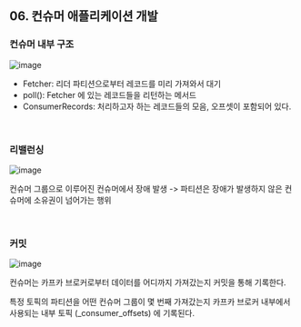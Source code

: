 ## 06. 컨슈머 애플리케이션 개발

### 컨슈머 내부 구조
![image](https://user-images.githubusercontent.com/60383031/189049982-90dba16b-cae6-4942-8124-1005650837ca.png)

- Fetcher: 리더 파티션으로부터 레코드를 미리 가져와서 대기
- poll(): Fetcher 에 있는 레코드들을 리턴하는 메서드
- ConsumerRecords: 처리하고자 하는 레코드들의 모음, 오프셋이 포함되어 있다.


<br>

### 리밸런싱
![image](https://user-images.githubusercontent.com/60383031/189051628-604a26a3-4f4b-4299-8521-4974378083aa.png)

컨슈머 그룹으로 이루어진 컨슈머에서 장애 발생 -> 파티션은 장애가 발생하지 않은 컨슈머에 소유권이 넘어가는 행위

<br>

### 커밋
![image](https://user-images.githubusercontent.com/60383031/189054989-5525699f-9d51-4989-9417-eb9fda0b4fe6.png)

컨슈머는 카프카 브로커로부터 데이터를 어디까지 가져갔는지 커밋을 통해 기록한다.

특정 토픽의 파티션을 어떤 컨슈머 그룹이 몇 번째 가져갔는지 카프카 브로커 내부에서 사용되는 내부 토픽 (_consumer_offsets) 에 기록된다.
